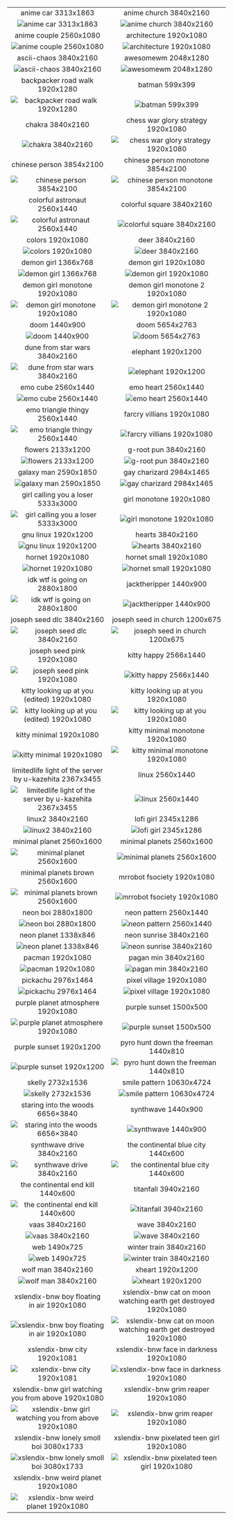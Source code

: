 |     |     |
| :-: | :-: |
| anime car 3313x1863 | anime church 3840x2160 |
| ![anime car 3313x1863](./anime%20car%203313x1863.jpg) | ![anime church 3840x2160](./anime%20church%203840x2160.jpg) |
| anime couple 2560x1080 | architecture 1920x1080 |
| ![anime couple 2560x1080](./anime%20couple%202560x1080.png) | ![architecture 1920x1080](./architecture%201920x1080.jpeg) |
| ascii-chaos 3840x2160 | awesomewm 2048x1280 |
| ![ascii-chaos 3840x2160](./ascii-chaos%203840x2160.png) | ![awesomewm 2048x1280](./awesomewm%202048x1280.jpg) |
| backpacker road walk 1920x1280 | batman 599x399 |
| ![backpacker road walk 1920x1280](./backpacker%20road%20walk%201920x1280.jpg) | ![batman 599x399](./batman%20599x399.jpeg) |
| chakra 3840x2160 | chess war glory strategy 1920x1080 |
| ![chakra 3840x2160](./chakra%203840x2160.jpg) | ![chess war glory strategy 1920x1080](./chess%20war%20glory%20strategy%201920x1080.png) |
| chinese person 3854x2100 | chinese person monotone 3854x2100 |
| ![chinese person 3854x2100](./chinese%20person%203854x2100.jpg) | ![chinese person monotone 3854x2100](./chinese%20person%20monotone%203854x2100.jpg) |
| colorful astronaut 2560x1440 | colorful square 3840x2160 |
| ![colorful astronaut 2560x1440](./colorful%20astronaut%202560x1440.jpg) | ![colorful square 3840x2160](./colorful%20square%203840x2160.png) |
| colors 1920x1080 | deer 3840x2160 |
| ![colors 1920x1080](./colors%201920x1080.png) | ![deer 3840x2160](./deer%203840x2160.png) |
| demon girl 1366x768 | demon girl 1920x1080 |
| ![demon girl 1366x768](./demon%20girl%201366x768.jpeg) | ![demon girl 1920x1080](./demon%20girl%201920x1080.jpeg) |
| demon girl monotone 1920x1080 | demon girl monotone 2 1920x1080 |
| ![demon girl monotone 1920x1080](./demon%20girl%20monotone%201920x1080.jpeg) | ![demon girl monotone 2 1920x1080](./demon%20girl%20monotone%202%201920x1080.jpeg) |
| doom 1440x900 | doom 5654x2763 |
| ![doom 1440x900](./doom%201440x900.png) | ![doom 5654x2763](./doom%205654x2763.jpg) |
| dune from star wars 3840x2160 | elephant 1920x1200 |
| ![dune from star wars 3840x2160](./dune%20from%20star%20wars%203840x2160.png) | ![elephant 1920x1200](./elephant%201920x1200.jpg) |
| emo cube 2560x1440 | emo heart 2560x1440 |
| ![emo cube 2560x1440](./emo%20cube%202560x1440.jpg) | ![emo heart 2560x1440](./emo%20heart%202560x1440.jpg) |
| emo triangle thingy 2560x1440 | farcry villians 1920x1080 |
| ![emo triangle thingy 2560x1440](./emo%20triangle%20thingy%202560x1440.jpg) | ![farcry villians 1920x1080](./farcry%20villians%201920x1080.jpg) |
| flowers 2133x1200 | g-root pun 3840x2160 |
| ![flowers 2133x1200](./flowers%202133x1200.jpg) | ![g-root pun 3840x2160](./g-root%20pun%203840x2160.png) |
| galaxy man 2590x1850 | gay charizard 2984x1465 |
| ![galaxy man 2590x1850](./galaxy%20man%202590x1850.jpeg) | ![gay charizard 2984x1465](./gay%20charizard%202984x1465.png) |
| girl calling you a loser 5333x3000 | girl monotone 1920x1080 |
| ![girl calling you a loser 5333x3000](./girl%20calling%20you%20a%20loser%205333x3000.png) | ![girl monotone 1920x1080](./girl%20monotone%201920x1080.jpg) |
| gnu linux 1920x1200 | hearts 3840x2160 |
| ![gnu linux 1920x1200](./gnu%20linux%201920x1200.jpg) | ![hearts 3840x2160](./hearts%203840x2160.png) |
| hornet 1920x1080 | hornet small 1920x1080 |
| ![hornet 1920x1080](./hornet%201920x1080.jpeg) | ![hornet small 1920x1080](./hornet%20small%201920x1080.jpeg) |
| idk wtf is going on 2880x1800 | jacktheripper 1440x900 |
| ![idk wtf is going on 2880x1800](./idk%20wtf%20is%20going%20on%202880x1800.jpg) | ![jacktheripper 1440x900](./jacktheripper%201440x900.png) |
| joseph seed dlc 3840x2160 | joseph seed in church 1200x675 |
| ![joseph seed dlc 3840x2160](./joseph%20seed%20dlc%203840x2160.png) | ![joseph seed in church 1200x675](./joseph%20seed%20in%20church%201200x675.jpg) |
| joseph seed pink 1920x1080 | kitty happy 2566x1440 |
| ![joseph seed pink 1920x1080](./joseph%20seed%20pink%201920x1080.jpg) | ![kitty happy 2566x1440](./kitty%20happy%202566x1440.png) |
| kitty looking up at you (edited) 1920x1080 | kitty looking up at you 1920x1080 |
| ![kitty looking up at you (edited) 1920x1080](./kitty%20looking%20up%20at%20you%20(edited)%201920x1080.png) | ![kitty looking up at you 1920x1080](./kitty%20looking%20up%20at%20you%201920x1080.png) |
| kitty minimal 1920x1080 | kitty minimal monotone 1920x1080 |
| ![kitty minimal 1920x1080](./kitty%20minimal%201920x1080.png) | ![kitty minimal monotone 1920x1080](./kitty%20minimal%20monotone%201920x1080.png) |
| limitedlife light of the server by u-kazehita 2367x3455 | linux 2560x1440 |
| ![limitedlife light of the server by u-kazehita 2367x3455](./limitedlife%20light%20of%20the%20server%20by%20u-kazehita%202367x3455.png) | ![linux 2560x1440](./linux%202560x1440.png) |
| linux2 3840x2160 | lofi girl 2345x1286 |
| ![linux2 3840x2160](./linux2%203840x2160.png) | ![lofi girl 2345x1286](./lofi%20girl%202345x1286.png) |
| minimal planet 2560x1600 | minimal planets 2560x1600 |
| ![minimal planet 2560x1600](./minimal%20planet%202560x1600.png) | ![minimal planets 2560x1600](./minimal%20planets%202560x1600.png) |
| minimal planets brown 2560x1600 | mrrobot fsociety 1920x1080 |
| ![minimal planets brown 2560x1600](./minimal%20planets%20brown%202560x1600.png) | ![mrrobot fsociety 1920x1080](./mrrobot%20fsociety%201920x1080.png) |
| neon boi 2880x1800 | neon pattern 2560x1440 |
| ![neon boi 2880x1800](./neon%20boi%202880x1800.jpg) | ![neon pattern 2560x1440](./neon%20pattern%202560x1440.jpg) |
| neon planet 1338x846 | neon sunrise 3840x2160 |
| ![neon planet 1338x846](./neon%20planet%201338x846.png) | ![neon sunrise 3840x2160](./neon%20sunrise%203840x2160.jpg) |
| pacman 1920x1080 | pagan min 3840x2160 |
| ![pacman 1920x1080](./pacman%201920x1080.jpg) | ![pagan min 3840x2160](./pagan%20min%203840x2160.jpg) |
| pickachu 2976x1464 | pixel village 1920x1080 |
| ![pickachu 2976x1464](./pickachu%202976x1464.png) | ![pixel village 1920x1080](./pixel%20village%201920x1080.png) |
| purple planet atmosphere 1920x1080 | purple sunset 1500x500 |
| ![purple planet atmosphere 1920x1080](./purple%20planet%20atmosphere%201920x1080.jpg) | ![purple sunset 1500x500](./purple%20sunset%201500x500.jpg) |
| purple sunset 1920x1200 | pyro hunt down the freeman 1440x810 |
| ![purple sunset 1920x1200](./purple%20sunset%201920x1200.png) | ![pyro hunt down the freeman 1440x810](./pyro%20hunt%20down%20the%20freeman%201440x810.png) |
| skelly 2732x1536 | smile pattern 10630x4724 |
| ![skelly 2732x1536](./skelly%202732x1536.png) | ![smile pattern 10630x4724](./smile%20pattern%2010630x4724.png) |
| staring into the woods 6656×3840 | synthwave 1440x900 |
| ![staring into the woods 6656×3840](./staring%20into%20the%20woods%206656×3840.png) | ![synthwave 1440x900](./synthwave%201440x900.jpeg) |
| synthwave drive 3840x2160 | the continental blue city 1440x600 |
| ![synthwave drive 3840x2160](./synthwave%20drive%203840x2160.jpg) | ![the continental blue city 1440x600](./the%20continental%20blue%20city%201440x600.png) |
| the continental end kill 1440x600 | titanfall 3940x2160 |
| ![the continental end kill 1440x600](./the%20continental%20end%20kill%201440x600.png) | ![titanfall 3940x2160](./titanfall%203940x2160.png) |
| vaas 3840x2160 | wave 3840x2160 |
| ![vaas 3840x2160](./vaas%203840x2160.jpg) | ![wave 3840x2160](./wave%203840x2160.png) |
| web 1490x725 | winter train 3840x2160 |
| ![web 1490x725](./web%201490x725.png) | ![winter train 3840x2160](./winter%20train%203840x2160.jpg) |
| wolf man 3840x2160 | xheart 1920x1200 |
| ![wolf man 3840x2160](./wolf%20man%203840x2160.jpg) | ![xheart 1920x1200](./xheart%201920x1200.jpg) |
| xslendix-bnw boy floating in air 1920x1080 | xslendix-bnw cat on moon watching earth get destroyed 1920x1080 |
| ![xslendix-bnw boy floating in air 1920x1080](./xslendix-bnw%20boy%20floating%20in%20air%201920x1080.jpg) | ![xslendix-bnw cat on moon watching earth get destroyed 1920x1080](./xslendix-bnw%20cat%20on%20moon%20watching%20earth%20get%20destroyed%201920x1080.jpg) |
| xslendix-bnw city 1920x1081 | xslendix-bnw face in darkness 1920x1080 |
| ![xslendix-bnw city 1920x1081](./xslendix-bnw%20city%201920x1081.jpg) | ![xslendix-bnw face in darkness 1920x1080](./xslendix-bnw%20face%20in%20darkness%201920x1080.jpg) |
| xslendix-bnw girl watching you from above 1920x1080 | xslendix-bnw grim reaper 1920x1080 |
| ![xslendix-bnw girl watching you from above 1920x1080](./xslendix-bnw%20girl%20watching%20you%20from%20above%201920x1080.png) | ![xslendix-bnw grim reaper 1920x1080](./xslendix-bnw%20grim%20reaper%201920x1080.jpg) |
| xslendix-bnw lonely smoll boi 3080x1733 | xslendix-bnw pixelated teen girl 1920x1080 |
| ![xslendix-bnw lonely smoll boi 3080x1733](./xslendix-bnw%20lonely%20smoll%20boi%203080x1733.jpg) | ![xslendix-bnw pixelated teen girl 1920x1080](./xslendix-bnw%20pixelated%20teen%20girl%201920x1080.jpg) |
| xslendix-bnw weird planet 1920x1080 |  |
| ![xslendix-bnw weird planet 1920x1080](./xslendix-bnw%20weird%20planet%201920x1080.jpg) |  |
